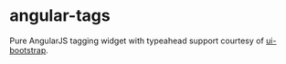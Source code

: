 angular-tags
============

Pure AngularJS tagging widget with typeahead support courtesy of [ui-bootstrap](http://angular-ui.github.io/bootstrap).


